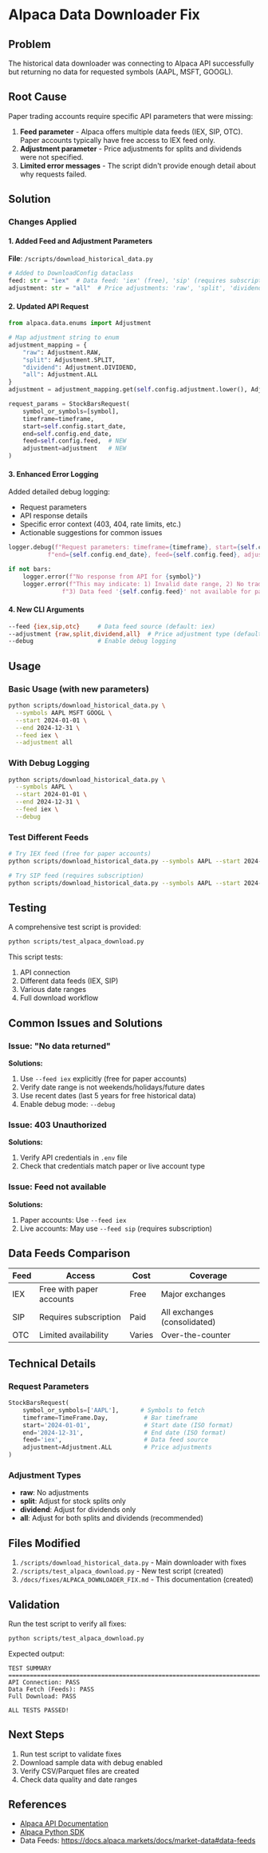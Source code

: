# Alpaca Data Downloader Fix

## Problem

The historical data downloader was connecting to Alpaca API successfully but returning no data for requested symbols (AAPL, MSFT, GOOGL).

## Root Cause

Paper trading accounts require specific API parameters that were missing:

1. **Feed parameter** - Alpaca offers multiple data feeds (IEX, SIP, OTC). Paper accounts typically have free access to IEX feed only.
2. **Adjustment parameter** - Price adjustments for splits and dividends were not specified.
3. **Limited error messages** - The script didn't provide enough detail about why requests failed.

## Solution

### Changes Applied

#### 1. Added Feed and Adjustment Parameters

**File**: `/scripts/download_historical_data.py`

```python
# Added to DownloadConfig dataclass
feed: str = "iex"  # Data feed: 'iex' (free), 'sip' (requires subscription), or 'otc'
adjustment: str = "all"  # Price adjustments: 'raw', 'split', 'dividend', or 'all'
```

#### 2. Updated API Request

```python
from alpaca.data.enums import Adjustment

# Map adjustment string to enum
adjustment_mapping = {
    "raw": Adjustment.RAW,
    "split": Adjustment.SPLIT,
    "dividend": Adjustment.DIVIDEND,
    "all": Adjustment.ALL
}
adjustment = adjustment_mapping.get(self.config.adjustment.lower(), Adjustment.ALL)

request_params = StockBarsRequest(
    symbol_or_symbols=[symbol],
    timeframe=timeframe,
    start=self.config.start_date,
    end=self.config.end_date,
    feed=self.config.feed,  # NEW
    adjustment=adjustment   # NEW
)
```

#### 3. Enhanced Error Logging

Added detailed debug logging:
- Request parameters
- API response details
- Specific error context (403, 404, rate limits, etc.)
- Actionable suggestions for common issues

```python
logger.debug(f"Request parameters: timeframe={timeframe}, start={self.config.start_date}, "
           f"end={self.config.end_date}, feed={self.config.feed}, adjustment={adjustment}")

if not bars:
    logger.error(f"No response from API for {symbol}")
    logger.error(f"This may indicate: 1) Invalid date range, 2) No trading data for period, "
               f"3) Data feed '{self.config.feed}' not available for paper trading account")
```

#### 4. New CLI Arguments

```bash
--feed {iex,sip,otc}     # Data feed source (default: iex)
--adjustment {raw,split,dividend,all}  # Price adjustment type (default: all)
--debug                  # Enable debug logging
```

## Usage

### Basic Usage (with new parameters)

```bash
python scripts/download_historical_data.py \
  --symbols AAPL MSFT GOOGL \
  --start 2024-01-01 \
  --end 2024-12-31 \
  --feed iex \
  --adjustment all
```

### With Debug Logging

```bash
python scripts/download_historical_data.py \
  --symbols AAPL \
  --start 2024-01-01 \
  --end 2024-12-31 \
  --feed iex \
  --debug
```

### Test Different Feeds

```bash
# Try IEX feed (free for paper accounts)
python scripts/download_historical_data.py --symbols AAPL --start 2024-01-01 --end 2024-12-31 --feed iex

# Try SIP feed (requires subscription)
python scripts/download_historical_data.py --symbols AAPL --start 2024-01-01 --end 2024-12-31 --feed sip
```

## Testing

A comprehensive test script is provided:

```bash
python scripts/test_alpaca_download.py
```

This script tests:
1. API connection
2. Different data feeds (IEX, SIP)
3. Various date ranges
4. Full download workflow

## Common Issues and Solutions

### Issue: "No data returned"

**Solutions:**
1. Use `--feed iex` explicitly (free for paper accounts)
2. Verify date range is not weekends/holidays/future dates
3. Use recent dates (last 5 years for free historical data)
4. Enable debug mode: `--debug`

### Issue: 403 Unauthorized

**Solutions:**
1. Verify API credentials in `.env` file
2. Check that credentials match paper or live account type

### Issue: Feed not available

**Solutions:**
1. Paper accounts: Use `--feed iex`
2. Live accounts: May use `--feed sip` (requires subscription)

## Data Feeds Comparison

| Feed | Access | Cost | Coverage |
|------|--------|------|----------|
| IEX | Free with paper accounts | Free | Major exchanges |
| SIP | Requires subscription | Paid | All exchanges (consolidated) |
| OTC | Limited availability | Varies | Over-the-counter |

## Technical Details

### Request Parameters

```python
StockBarsRequest(
    symbol_or_symbols=['AAPL'],      # Symbols to fetch
    timeframe=TimeFrame.Day,          # Bar timeframe
    start='2024-01-01',               # Start date (ISO format)
    end='2024-12-31',                 # End date (ISO format)
    feed='iex',                       # Data feed source
    adjustment=Adjustment.ALL         # Price adjustments
)
```

### Adjustment Types

- **raw**: No adjustments
- **split**: Adjust for stock splits only
- **dividend**: Adjust for dividends only
- **all**: Adjust for both splits and dividends (recommended)

## Files Modified

1. `/scripts/download_historical_data.py` - Main downloader with fixes
2. `/scripts/test_alpaca_download.py` - New test script (created)
3. `/docs/fixes/ALPACA_DOWNLOADER_FIX.md` - This documentation (created)

## Validation

Run the test script to verify all fixes:

```bash
python scripts/test_alpaca_download.py
```

Expected output:
```
TEST SUMMARY
================================================================================
API Connection: PASS
Data Fetch (Feeds): PASS
Full Download: PASS

ALL TESTS PASSED!
```

## Next Steps

1. Run test script to validate fixes
2. Download sample data with debug enabled
3. Verify CSV/Parquet files are created
4. Check data quality and date ranges

## References

- [Alpaca API Documentation](https://docs.alpaca.markets/docs/market-data)
- [Alpaca Python SDK](https://github.com/alpacahq/alpaca-py)
- Data Feeds: https://docs.alpaca.markets/docs/market-data#data-feeds
